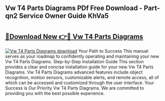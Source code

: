## Vw T4 Parts Diagrams PDf Free Download - Part-qn2 Service Owner Guide KhVa5

# <h2><a href="http://dfsu9bz.blite.top/?on=Vw+T4+Parts+Diagrams">🔗Download New 👉🔴 Vw T4 Parts Diagrams</a></h2>

[![Vw T4 Parts Diagrams download](https://i.imgur.com/lujVjoI.png)](http://dfsu9bz.blite.top/?on=Vw+T4+Parts+Diagrams)
Your Path to Success This manual serves as your roadmap to confidently operating and maintaining your new Vw T4 Parts Diagrams. Step-by-Step Installation Guide This section provides a clear and concise installation guide for your new Vw T4 Parts Diagrams. Vw T4 Parts Diagrams advanced features include object recognition, motion sensors, customizable alerts, and remote access, all of which can be accessed and customized through the user interface. Your Success is Our Priority Vw T4 Parts Diagrams. We are committed to providing you with the best possible experience.
